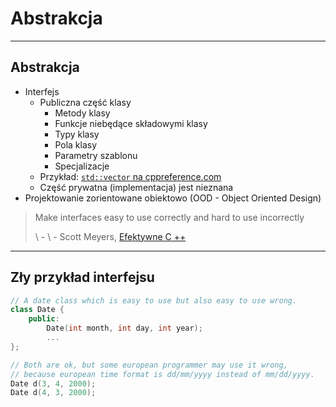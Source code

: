 <!-- .slide: data-background="#111111" -->

# Abstrakcja

___

## Abstrakcja

* <!-- .element: class="fragment fade-in" --> Interfejs
  * <!-- .element: class="fragment fade-in" --> Publiczna część klasy
    * <!-- .element: class="fragment fade-in" --> Metody klasy
    * <!-- .element: class="fragment fade-in" --> Funkcje niebędące składowymi klasy
    * <!-- .element: class="fragment fade-in" --> Typy klasy
    * <!-- .element: class="fragment fade-in" --> Pola klasy
    * <!-- .element: class="fragment fade-in" --> Parametry szablonu
    * <!-- .element: class="fragment fade-in" --> Specjalizacje
  * <!-- .element: class="fragment fade-in" --> Przykład: <a href="https://en.cppreference.com/w/cpp/container/vector"><code>std::vector</code> na cppreference.com</a>
  * <!-- .element: class="fragment fade-in" --> Część prywatna (implementacja) jest nieznana
* <!-- .element: class="fragment fade-in" --> Projektowanie zorientowane obiektowo (OOD - Object Oriented Design)

> Make interfaces easy to use correctly and hard to use incorrectly
>
> \ - \ - Scott Meyers, [Efektywne C ++](https://blog.ycshao.com/2012/11/23/effective-c-item-18-make-interfaces-easy-to-use-correctly-and-hard-to-use-incorrectly/)
<!-- .element: class="fragment fade-in" -->

___

## Zły przykład interfejsu

```c++
// A date class which is easy to use but also easy to use wrong.
class Date {
    public:
        Date(int month, int day, int year);
        ...
};

// Both are ok, but some european programmer may use it wrong,
// because european time format is dd/mm/yyyy instead of mm/dd/yyyy.
Date d(3, 4, 2000);
Date d(4, 3, 2000);
```

